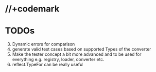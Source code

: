 # //+codemark

# TODOs

3. Dynamic errors for comparison
5. generate valid test cases based on supported Types of the converter
6. Make the tester concept a bit more advanced and to be used for everything
   e.g. registry, loader, converter etc.
7. reflect.TypeFor can be really useful
